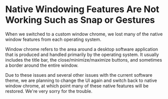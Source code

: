# Native Windowing Features Are Not Working Such as Snap or Gestures

When we switched to a custom window chrome, we lost many of the native window features from each operating system.

Window chrome refers to the area around a desktop software application that is produced and handled primarily by the operating system. It usually includes the title bar, the close/minimize/maximize buttons, and sometimes a border around the entire window.

Due to these issues and several other issues with the current software theme, we are planning to change the UI again and switch back to native window chrome, at which point many of these native features will be restored. We're very sorry for the trouble.
